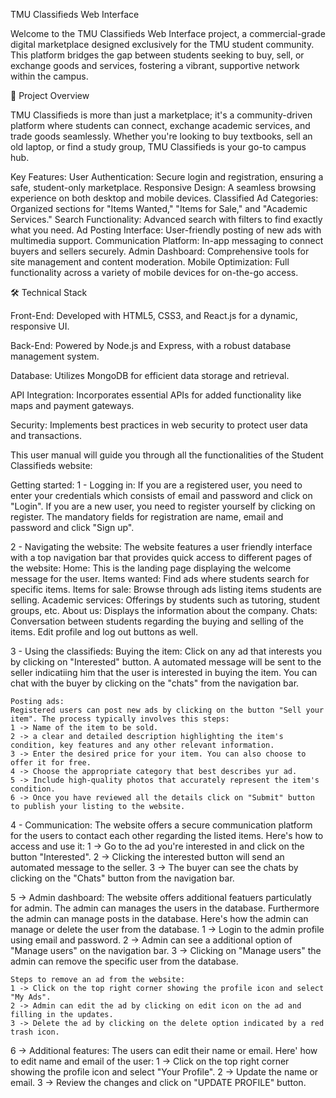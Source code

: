 TMU Classifieds Web Interface

Welcome to the TMU Classifieds Web Interface project, a commercial-grade digital marketplace designed exclusively for the TMU student community. This platform bridges the gap between students seeking to buy, sell, or exchange goods and services, fostering a vibrant, supportive network within the campus.

🚀 Project Overview

TMU Classifieds is more than just a marketplace; it's a community-driven platform where students can connect, exchange academic services, and trade goods seamlessly. Whether you're looking to buy textbooks, sell an old laptop, or find a study group, TMU Classifieds is your go-to campus hub.

Key Features: User Authentication: Secure login and registration, ensuring a safe, student-only marketplace. Responsive Design: A seamless browsing experience on both desktop and mobile devices. Classified Ad Categories: Organized sections for "Items Wanted," "Items for Sale," and "Academic Services." Search Functionality: Advanced search with filters to find exactly what you need. Ad Posting Interface: User-friendly posting of new ads with multimedia support. Communication Platform: In-app messaging to connect buyers and sellers securely. Admin Dashboard: Comprehensive tools for site management and content moderation. Mobile Optimization: Full functionality across a variety of mobile devices for on-the-go access.

🛠 Technical Stack

Front-End: Developed with HTML5, CSS3, and React.js for a dynamic, responsive UI.

Back-End: Powered by Node.js and Express, with a robust database management system.

Database: Utilizes MongoDB for efficient data storage and retrieval.

API Integration: Incorporates essential APIs for added functionality like maps and payment gateways.

Security: Implements best practices in web security to protect user data and transactions.

This user manual will guide you through all the functionalities of the Student Classifieds website:

Getting started:
1 - Logging in: If you are a registered user, you need to enter your credentials which consists of email and password and click on "Login".
                If you are a new user, you need to register yourself by clicking on register. The mandatory fields for registration are name, email and password and click "Sign up".

2 - Navigating the website:
    The website features a user friendly interface with a top navigation bar that provides quick access to different pages of the website:
    Home: This is the landing page displaying the welcome message for the user.
    Items wanted: Find ads where students search for specific items.
    Items for sale: Browse through ads listing items students are selling.
    Academic services: Offerings by students such as tutoring, student groups, etc.
    About us: Displays the information about the company.
    Chats: Conversation between students regarding the buying and selling of the items.
    Edit profile and log out buttons as well.

3 - Using the classifieds:
    Buying the item: Click on any ad that interests you by clicking on "Interested" button. A automated message will be sent to the seller indicatiing him that the user is interested in buying the item. You can chat with the buyer by clicking on the "chats" from the navigation bar.

    Posting ads:
    Registered users can post new ads by clicking on the button "Sell your item". The process typically involves this steps:
    1 -> Name of the item to be sold.
    2 -> a clear and detailed description highlighting the item's condition, key features and any other relevant information.
    3 -> Enter the desired price for your item. You can also choose to offer it for free.
    4 -> Choose the appropriate category that best describes yur ad.
    5 -> Include high-quality photos that accurately represent the item's condition.
    6 -> Once you have reviewed all the details click on "Submit" button to publish your listing to the website.

4 - Communication:
    The website offers a secure communication platform for the users to contact each other regarding the listed items.
    Here's how to access and use it:
    1 -> Go to the ad you're interested in and click on the button "Interested".
    2 -> Clicking the interested button will send an automated message to the seller.
    3 -> The buyer can see the chats by clicking on the "Chats" button from the navigation bar.

5 -> Admin dashboard:
    The website offers additional featuers particulatly for admin. The admin can manages the users in the database. Furthermore the admin can manage posts in the database.
    Here's how the admin can manage or delete the user from the database.
    1 -> Login to the admin profile using email and password.
    2 -> Admin can see a additional option of "Manage users" on the navigation bar.
    3 -> Clicking on "Manage users" the admin can remove the specific user from the database.

    Steps to remove an ad from the website:
    1 -> Click on the top right corner showing the profile icon and select "My Ads".
    2 -> Admin can edit the ad by clicking on edit icon on the ad and filling in the updates.
    3 -> Delete the ad by clicking on the delete option indicated by a red trash icon.

6 -> Additional features:
    The users can edit their name or email.
    Here' how to edit name and email of the user:
    1 -> Click on the top right corner showing the profile icon and select "Your Profile".
    2 -> Update the name or email.
    3 -> Review the changes and click on "UPDATE PROFILE" button.













<!-- # Getting Started with Create React App

This project was bootstrapped with [Create React App](https://github.com/facebook/create-react-app).

## Available Scripts

In the project directory, you can run:

### `npm start`

Runs the app in the development mode.\
Open [http://localhost:3000](http://localhost:3000) to view it in your browser.

The page will reload when you make changes.\
You may also see any lint errors in the console.

### `npm test`

Launches the test runner in the interactive watch mode.\
See the section about [running tests](https://facebook.github.io/create-react-app/docs/running-tests) for more information.

### `npm run build`

Builds the app for production to the `build` folder.\
It correctly bundles React in production mode and optimizes the build for the best performance.

The build is minified and the filenames include the hashes.\
Your app is ready to be deployed!

See the section about [deployment](https://facebook.github.io/create-react-app/docs/deployment) for more information.

### `npm run eject`

**Note: this is a one-way operation. Once you `eject`, you can't go back!**

If you aren't satisfied with the build tool and configuration choices, you can `eject` at any time. This command will remove the single build dependency from your project.

Instead, it will copy all the configuration files and the transitive dependencies (webpack, Babel, ESLint, etc) right into your project so you have full control over them. All of the commands except `eject` will still work, but they will point to the copied scripts so you can tweak them. At this point you're on your own.

You don't have to ever use `eject`. The curated feature set is suitable for small and middle deployments, and you shouldn't feel obligated to use this feature. However we understand that this tool wouldn't be useful if you couldn't customize it when you are ready for it.

## Learn More

You can learn more in the [Create React App documentation](https://facebook.github.io/create-react-app/docs/getting-started).

To learn React, check out the [React documentation](https://reactjs.org/).

### Code Splitting

This section has moved here: [https://facebook.github.io/create-react-app/docs/code-splitting](https://facebook.github.io/create-react-app/docs/code-splitting)

### Analyzing the Bundle Size

This section has moved here: [https://facebook.github.io/create-react-app/docs/analyzing-the-bundle-size](https://facebook.github.io/create-react-app/docs/analyzing-the-bundle-size)

### Making a Progressive Web App

This section has moved here: [https://facebook.github.io/create-react-app/docs/making-a-progressive-web-app](https://facebook.github.io/create-react-app/docs/making-a-progressive-web-app)

### Advanced Configuration

This section has moved here: [https://facebook.github.io/create-react-app/docs/advanced-configuration](https://facebook.github.io/create-react-app/docs/advanced-configuration)

### Deployment

This section has moved here: [https://facebook.github.io/create-react-app/docs/deployment](https://facebook.github.io/create-react-app/docs/deployment)

### `npm run build` fails to minify

This section has moved here: [https://facebook.github.io/create-react-app/docs/troubleshooting#npm-run-build-fails-to-minify](https://facebook.github.io/create-react-app/docs/troubleshooting#npm-run-build-fails-to-minify) -->
